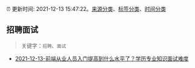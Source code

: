 :alarm_clock: 更新时间: 2021-12-13 15:47:22。[来源分类](../README.md)、[标签分类](../TAGS.md)、[时间分类](../TIMELINE.md)

## 招聘面试


> 关键字：`招聘`、`面试`



- [2021-12-13-前端从业人员入门提高到什么水平了？学历专业知识面试难度](https://www.v2ex.com/t/821976) 